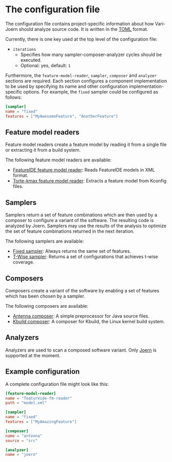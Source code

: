 # The configuration file

The configuration file contains project-specific information about how Vari-Joern should analyze source code.
It is written in the [TOML](https://toml.io/) format.

Currently, there is one key used at the top level of the configuration file:

- `iterations`
    - Specifies how many sampler-composer-analyzer cycles should be executed.
    - Optional: yes, default: `1`

Furthermore, the `feature-model-reader`, `sampler`, `composer` and `analyzer` sections are required.
Each section configures a component implementation to be used by specifying its name and other configuration
implementation-specific options.
For example, the `fixed` sampler could be configured as follows:

```toml
[sampler]
name = "fixed"
features = ["MyAwesomeFeature", "AnotherFeature"]
```

## Feature model readers

Feature model readers create a feature model by reading it from a single file or extracting it from a build system.

The following feature model readers are available:

- [FeatureIDE feature model reader](feature-model-readers/FeatureIDE.md): Reads FeatureIDE models in XML format.
- [Torte-kmax feature model reader](feature-model-readers/Torte-kmax.md): Extracts a feature model from Kconfig files.

## Samplers

Samplers return a set of feature combinations which are then used by a composer to configure a variant of the software.
The resulting code is analyzed by Joern.
Samplers may use the results of the analysis to optimize the set of feature combinations returned in the next iteration.

The following samplers are available:

- [Fixed sampler](samplers/Fixed.md): Always returns the same set of features.
- [T-Wise sampler](samplers/T-Wise.md): Returns a set of configurations that achieves t-wise coverage.

## Composers

Composers create a variant of the software by enabling a set of features which has been chosen by a sampler.

The following composers are available:

- [Antenna composer](composers/Antenna.md): A simple preprocessor for Java source files.
- [Kbuild composer](composers/Kbuild.md): A composer for Kbuild, the Linux kernel build system.

## Analyzers

Analyzers are used to scan a composed software variant. Only [Joern](analyzers/Joern.md) is supported at the moment.

## Example configuration

A complete configuration file might look like this:

```toml
[feature-model-reader]
name = "featureide-fm-reader"
path = "model.xml"

[sampler]
name = "fixed"
features = ["MyAmazingFeature"]

[composer]
name = "antenna"
source = "src"

[analyzer]
name = "joern"
```
